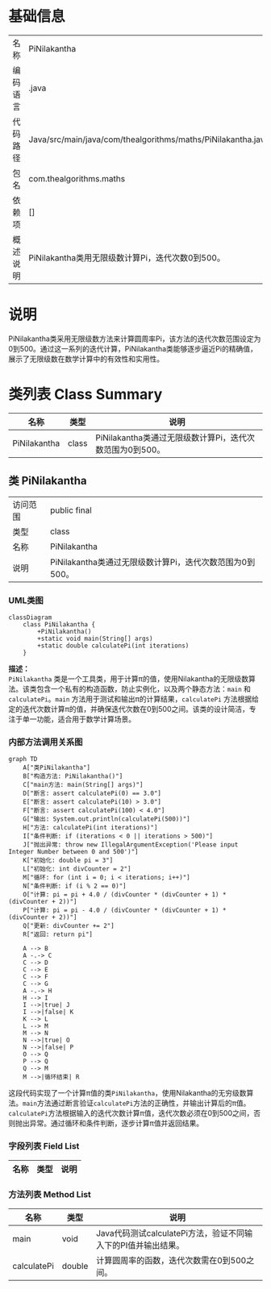 # 基础信息

|      |      |
|------|------|
| 名称 | PiNilakantha |
| 编码语言 | .java |
| 代码路径 | Java/src/main/java/com/thealgorithms/maths/PiNilakantha.java |
| 包名 | com.thealgorithms.maths |
| 依赖项 | [] |
| 概述说明 | PiNilakantha类用无限级数计算Pi，迭代次数0到500。 |

# 说明

PiNilakantha类采用无限级数方法来计算圆周率Pi，该方法的迭代次数范围设定为0到500。通过这一系列的迭代计算，PiNilakantha类能够逐步逼近Pi的精确值，展示了无限级数在数学计算中的有效性和实用性。

# 类列表 Class Summary

| 名称   | 类型  | 说明 |
|-------|------|-------------|
| PiNilakantha | class | PiNilakantha类通过无限级数计算Pi，迭代次数范围为0到500。 |



## 类 PiNilakantha

|      |      |
|------|------|
| 访问范围 | public final |
| 类型 | class |
| 名称 | PiNilakantha |
| 说明 | PiNilakantha类通过无限级数计算Pi，迭代次数范围为0到500。 |


### UML类图

```mermaid
classDiagram
    class PiNilakantha {
        +PiNilakantha()
        +static void main(String[] args)
        +static double calculatePi(int iterations)
    }
```

**描述：**  
`PiNilakantha` 类是一个工具类，用于计算π的值，使用Nilakantha的无限级数算法。该类包含一个私有的构造函数，防止实例化，以及两个静态方法：`main` 和 `calculatePi`。`main` 方法用于测试和输出π的计算结果，`calculatePi` 方法根据给定的迭代次数计算π的值，并确保迭代次数在0到500之间。该类的设计简洁，专注于单一功能，适合用于数学计算场景。


### 内部方法调用关系图

```mermaid
graph TD
    A["类PiNilakantha"]
    B["构造方法: PiNilakantha()"]
    C["main方法: main(String[] args)"]
    D["断言: assert calculatePi(0) == 3.0"]
    E["断言: assert calculatePi(10) > 3.0"]
    F["断言: assert calculatePi(100) < 4.0"]
    G["输出: System.out.println(calculatePi(500))"]
    H["方法: calculatePi(int iterations)"]
    I["条件判断: if (iterations < 0 || iterations > 500)"]
    J["抛出异常: throw new IllegalArgumentException('Please input Integer Number between 0 and 500')"]
    K["初始化: double pi = 3"]
    L["初始化: int divCounter = 2"]
    M["循环: for (int i = 0; i < iterations; i++)"]
    N["条件判断: if (i % 2 == 0)"]
    O["计算: pi = pi + 4.0 / (divCounter * (divCounter + 1) * (divCounter + 2))"]
    P["计算: pi = pi - 4.0 / (divCounter * (divCounter + 1) * (divCounter + 2))"]
    Q["更新: divCounter += 2"]
    R["返回: return pi"]

    A --> B
    A -.-> C
    C --> D
    C --> E
    C --> F
    C --> G
    A -.-> H
    H --> I
    I -->|true| J
    I -->|false| K
    K --> L
    L --> M
    M --> N
    N -->|true| O
    N -->|false| P
    O --> Q
    P --> Q
    Q --> M
    M -->|循环结束| R
```

这段代码实现了一个计算π值的类`PiNilakantha`，使用Nilakantha的无穷级数算法。`main`方法通过断言验证`calculatePi`方法的正确性，并输出计算后的π值。`calculatePi`方法根据输入的迭代次数计算π值，迭代次数必须在0到500之间，否则抛出异常。通过循环和条件判断，逐步计算π值并返回结果。

### 字段列表 Field List

| 名称  | 类型  | 说明 |
|-------|-------|------|

### 方法列表 Method List

| 名称  | 类型  | 说明 |
|-------|-------|------|
| main | void | Java代码测试calculatePi方法，验证不同输入下的PI值并输出结果。 |
| calculatePi | double | 计算圆周率的函数，迭代次数需在0到500之间。 |




